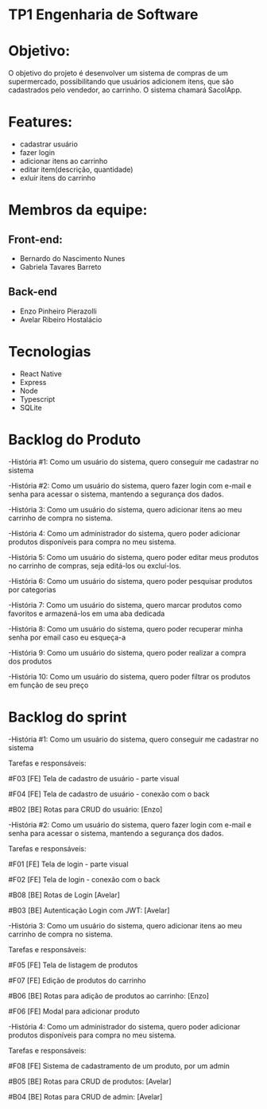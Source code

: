 # TP1 Engenharia de Software 

# Objetivo: 
O objetivo do projeto é desenvolver um sistema de compras de um supermercado, possibilitando que usuários
adicionem itens, que são cadastrados pelo vendedor, ao carrinho. O sistema chamará SacolApp.

# Features: 
- cadastrar usuário
- fazer login
- adicionar itens ao carrinho
- editar item(descrição, quantidade)
- exluir itens do carrinho
  
# Membros da equipe: 
## Front-end:
- Bernardo do Nascimento Nunes 
- Gabriela Tavares Barreto
## Back-end
- Enzo Pinheiro Pierazolli
- Avelar Ribeiro Hostalácio

# Tecnologias 
- React Native
- Express
- Node
- Typescript
- SQLite

# Backlog do Produto
-História #1: Como um usuário do sistema, quero conseguir me cadastrar no sistema

-História #2: Como um usuário do sistema, quero fazer login com e-mail e senha para acessar o sistema, mantendo a segurança dos dados.

-História 3: Como um usuário do sistema, quero adicionar itens ao meu carrinho de compra no sistema.

-História 4: Como um administrador do sistema, quero poder adicionar produtos disponíveis para compra no meu sistema.

-História 5: Como um usuário do sistema, quero poder editar meus produtos no carrinho de compras, seja editá-los ou excluí-los.

-História 6: Como um usuário do sistema, quero poder pesquisar produtos por categorias

-História 7: Como um usuário do sistema, quero marcar produtos como favoritos e armazená-los em uma aba dedicada

-História 8: Como um usuário do sistema, quero poder recuperar minha senha por email caso eu esqueça-a

-História 9: Como um usuário do sistema, quero poder realizar a compra dos produtos

-História 10: Como um usuário do sistema, quero poder filtrar os produtos em função de seu preço

# Backlog do sprint
-História #1: Como um usuário do sistema, quero conseguir me cadastrar no sistema
 
  Tarefas e responsáveis:
  
  #F03 [FE] Tela de cadastro de usuário - parte visual
  
  #F04 [FE] Tela de cadastro de usuário - conexão com o back
  
  #B02 [BE] Rotas para CRUD do usuário: [Enzo]

-História #2: Como um usuário do sistema, quero fazer login com e-mail e senha para acessar o sistema, mantendo a segurança dos dados.
  
  Tarefas e responsáveis:
  
  #F01 [FE] Tela de login - parte visual
  
  #F02 [FE] Tela de login - conexão com o back
  
  #B08 [BE] Rotas de Login [Avelar]
  
  #B03 [BE] Autenticação Login com JWT: [Avelar]

-História 3: Como um usuário do sistema, quero adicionar itens ao meu carrinho de compra no sistema.
  
  Tarefas e responsáveis:
  
  #F05 [FE] Tela de listagem de produtos
  
  #F07 [FE] Edição de produtos do carrinho
  
  #B06 [BE] Rotas para adição de produtos ao carrinho: [Enzo]
  
  #F06 [FE] Modal para adicionar produto

-História 4: Como um administrador do sistema, quero poder adicionar produtos disponíveis para compra no meu sistema.

  Tarefas e responsáveis:
  
  #F08 [FE] Sistema de cadastramento de um produto, por um admin
  
  #B05 [BE] Rotas para CRUD de produtos: [Avelar]
  
  #B04 [BE] Rotas para CRUD de admin: [Avelar]

